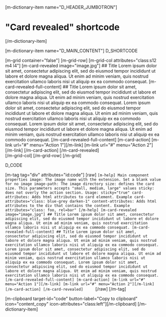 [m-dictionary-item name="D_HEADER_JUMBOTRON"]
  # "Card revealed" shortcode
[/m-dictionary-item]

[m-dictionary-item name="D_MAIN_CONTENT"]
  D_SHORTCODE

  [m-grid container="false"]
    [m-grid-row]
      [m-grid-col attributes="class:s12 m4 l4"]
        [m-card-revealed image="image.jpg"]
          ## Title
          Lorem ipsum dolor sit amet, consectetur adipiscing elit, sed do eiusmod tempor incididunt ut labore et dolore magna aliqua. Ut enim ad minim veniam, quis nostrud exercitation ullamco laboris nisi ut aliquip ex ea commodo consequat.
          [m-card-revealed-full-content]
            ## Title
            Lorem ipsum dolor sit amet, consectetur adipiscing elit, sed do eiusmod tempor incididunt ut labore et dolore magna aliqua. Ut enim ad minim veniam, quis nostrud exercitation ullamco laboris nisi ut aliquip ex ea commodo consequat. Lorem ipsum dolor sit amet, consectetur adipiscing elit, sed do eiusmod tempor incididunt ut labore et dolore magna aliqua. Ut enim ad minim veniam, quis nostrud exercitation ullamco laboris nisi ut aliquip ex ea commodo consequat. Lorem ipsum dolor sit amet, consectetur adipiscing elit, sed do eiusmod tempor incididunt ut labore et dolore magna aliqua. Ut enim ad minim veniam, quis nostrud exercitation ullamco laboris nisi ut aliquip ex ea commodo consequat.
          [/m-card-revealed-full-content]
          [m-card-action]
            [m-link url="#" menu="Action 1"][/m-link]
            [m-link url="#" menu="Action 2"][/m-link]
          [/m-card-action]
        [/m-card-revealed]        
      [/m-grid-col]
    [/m-grid-row]
  [/m-grid]  

  D_CODE

  [m-tag tag="div" attributes="id:code"]
    [raw]
    ```
    [m-help]
      Main component properties
      image: The image name with the extension. Set a blank value for no image
      image-path: The image directory
      size: defines the card size. This parameters accepts "small, medium, large" values
      sticky: does not overly the action section. Usage: sticky="true"
      card-attributes: Adds html attributes to card element. Example card-attributes="class: blue-grey darken-1"
      content-attributes: Adds html attributes to the div that contains the content. Example attributes="class: foo, rel=bar"
    [/m-help]
    [m-card-revealed image="image.jpg"]
      ## Title
      Lorem ipsum dolor sit amet, consectetur adipiscing elit, sed do eiusmod tempor incididunt ut labore et dolore magna aliqua. Ut enim ad minim veniam, quis nostrud exercitation ullamco laboris nisi ut aliquip ex ea commodo consequat.
      [m-card-revealed-full-content]
        ## Title
        Lorem ipsum dolor sit amet, consectetur adipiscing elit, sed do eiusmod tempor incididunt ut labore et dolore magna aliqua. Ut enim ad minim veniam, quis nostrud exercitation ullamco laboris nisi ut aliquip ex ea commodo consequat. Lorem ipsum dolor sit amet, consectetur adipiscing elit, sed do eiusmod tempor incididunt ut labore et dolore magna aliqua. Ut enim ad minim veniam, quis nostrud exercitation ullamco laboris nisi ut aliquip ex ea commodo consequat. Lorem ipsum dolor sit amet, consectetur adipiscing elit, sed do eiusmod tempor incididunt ut labore et dolore magna aliqua. Ut enim ad minim veniam, quis nostrud exercitation ullamco laboris nisi ut aliquip ex ea commodo consequat.
      [/m-card-revealed-full-content]
      [m-card-action]
        [m-link url="#" menu="Action 1"][/m-link]
        [m-link url="#" menu="Action 2"][/m-link]
      [/m-card-action]
    [/m-card-revealed]     
    ```
    [/raw]
  [/m-tag]  

  [m-clipboard target-id="code" button-label="Copy to clipboard" icon="content_copy" icon-attributes="class:left"][/m-clipboard]
[/m-dictionary-item]

